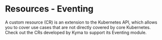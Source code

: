 # Resources - Eventing

A custom resource (CR) is an extension to the Kubernetes API, which allows you to cover use cases that are not directly covered by core Kubernetes. Check out the CRs developed by Kyma to support its Eventing module.
